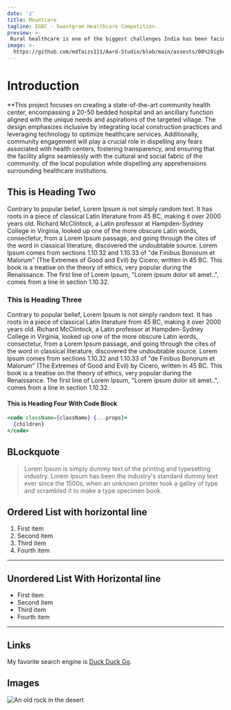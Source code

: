 ```yaml
---
date: 'z'
title: Mountcare
tagline: IGBC - Swastgram Healthcare Competition.
preview: >-
 Rural healthcare is one of the biggest challenges India has been facingfor the last few decades. Healthcare is every individual’s right but lack of quality infrastructure, limited access to basic medicines and medical facilities and dearth of qualified medicos and associated professionals and technicians represses its reach to 60% of the Indian population who live in rural areas. In most villages, the sick travel to the closest town to access quality healthcare and those who cannot afford this option have hardly any means of taking care of their well-being and that of their loved ones.
image: >-
  https://github.com/mdfaizs111/Aard-Studio/blob/main/assests/00%20igbc/ward.jpg?raw=true
---
```


# Introduction

**This project focuses on creating a state-of-the-art community health center, encompassing a 20-50 bedded hospital and an ancillary function aligned with the unique needs and aspirations of the targeted village. The design emphasizes inclusive by integrating local construction practices and leveraging technology to optimize healthcare services. Additionally, community engagement will play a crucial role in dispelling any fears associated with health centers, fostering transparency, and ensuring that the facility aligns seamlessly with the cultural and social fabric of the community. of the local population while dispelling any apprehensions surrounding healthcare institutions.

## This is Heading Two

Contrary to popular belief, Lorem Ipsum is not simply random text. It has roots in a piece of classical Latin literature from 45 BC, making it over 2000 years old. Richard McClintock, a Latin professor at Hampden-Sydney College in Virginia, looked up one of the more obscure Latin words, consectetur, from a Lorem Ipsum passage, and going through the cites of the word in classical literature, discovered the undoubtable source. Lorem Ipsum comes from sections 1.10.32 and 1.10.33 of "de Finibus Bonorum et Malorum" (The Extremes of Good and Evil) by Cicero, written in 45 BC. This book is a treatise on the theory of ethics, very popular during the Renaissance. The first line of Lorem Ipsum, "Lorem ipsum dolor sit amet..", comes from a line in section 1.10.32.

### This is Heading Three

Contrary to popular belief, Lorem Ipsum is not simply random text. It has roots in a piece of classical Latin literature from 45 BC, making it over 2000 years old. Richard McClintock, a Latin professor at Hampden-Sydney College in Virginia, looked up one of the more obscure Latin words, consectetur, from a Lorem Ipsum passage, and going through the cites of the word in classical literature, discovered the undoubtable source. Lorem Ipsum comes from sections 1.10.32 and 1.10.33 of "de Finibus Bonorum et Malorum" (The Extremes of Good and Evil) by Cicero, written in 45 BC. This book is a treatise on the theory of ethics, very popular during the Renaissance. The first line of Lorem Ipsum, "Lorem ipsum dolor sit amet..", comes from a line in section 1.10.32.

#### This is Heading Four With Code Block

```jsx
<code className={className} {...props}>
  {children}
</code>
```

## BLockquote

> Lorem Ipsum is simply dummy text of the printing and typesetting industry. Lorem Ipsum has been the industry's standard dummy text ever since the 1500s, when an unknown printer took a galley of type and scrambled it to make a type specimen book.

## Ordered List with horizontal line

1. First item
2. Second item
3. Third item
4. Fourth item

---

## Unordered List With Horizontal line

- First item
- Second item
- Third item
- Fourth item

---

## Links

My favorite search engine is [Duck Duck Go](https://duckduckgo.com).

## Images

![An old rock in the desert](https://images.unsplash.com/photo-1654475677192-2d869348bb4c?ixlib=rb-1.2.1&ixid=MnwxMjA3fDB8MHxwaG90by1wYWdlfHx8fGVufDB8fHx8&auto=format&fit=crop&w=1170&q=80)

